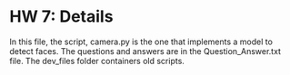 # HW 7: Details

In this file, the script, camera.py is the one that implements a model to detect faces. The questions and answers are in the Question_Answer.txt file. The dev_files folder containers old scripts.
